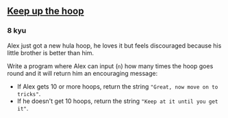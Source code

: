 <h2><a href=https://www.codewars.com/kata/55cb632c1a5d7b3ad0000145/train/ruby target="_blank">Keep up the hoop</a></h2><h3>8 kyu</h3><p>Alex just got a new hula hoop, he loves it but feels discouraged because his little brother is better than him.</p><p>Write a program where Alex can input (<code>n</code>) how many times the hoop goes round and it will return him an encouraging message:</p><ul><li>If Alex gets 10 or more hoops, return the string <code>"Great, now move on to tricks"</code>.</li><li>If he doesn't get 10 hoops, return the string <code>"Keep at it until you get it"</code>.</li></ul>